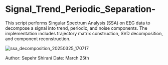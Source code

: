 # Signal_Trend_Periodic_Separation-

This script performs Singular Spectrum Analysis (SSA) on EEG data to decompose
a signal into trend, periodic, and noise components. The implementation includes
trajectory matrix construction, SVD decomposition, and component reconstruction.

![ssa_decomposition_20250325_170717](https://github.com/user-attachments/assets/f87ee1aa-1fae-4948-b88e-8e986e6c5782)


Author: Sepehr Shirani
Date: March 25th
